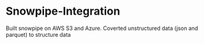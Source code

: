 # Snowpipe-Integration

Built snowpipe on AWS S3 and Azure.
Coverted unstructured data (json and parquet) to structure data
